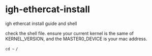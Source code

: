 # igh-ethercat-install
igh ethercat install guide and shell

check the shell file.
ensure your current kernel is the same of KERNEL_VERSION, and the MASTER0_DEVICE is your mac address.

`cd ~`
`/`
